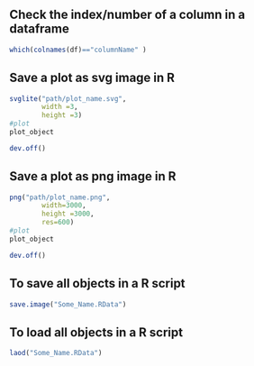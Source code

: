 ## Check the index/number of a column in a dataframe

```R
which(colnames(df)=="columnName" )
```
## Save a plot as svg image in R
```R
svglite("path/plot_name.svg",
        width =3,
        height =3)
#plot
plot_object

dev.off()
```
## Save a plot as png image in R

```R
png("path/plot_name.png",
        width=3000,
        height =3000,
        res=600)
#plot
plot_object

dev.off()
```

## To save all objects in a R script

```R
save.image("Some_Name.RData")
```

## To load all objects in a R script
```R
laod("Some_Name.RData")
```


